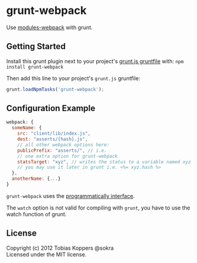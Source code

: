 # grunt-webpack

Use [modules-webpack](https://github.com/sokra/modules-webpack/) with grunt.

## Getting Started
Install this grunt plugin next to your project's [grunt.js gruntfile](https://github.com/cowboy/grunt/blob/master/docs/getting_started.md) with: `npm install grunt-webpack`

Then add this line to your project's `grunt.js` gruntfile:

```javascript
grunt.loadNpmTasks('grunt-webpack');
```

## Configuration Example

``` javascript
webpack: {
  someName: {
    src: "client/lib/index.js",
    dest: "asserts/[hash].js",
    // all other webpack options here:
    publicPrefix: "asserts/", // i.e.
    // one extra option for grunt-webpack
    statsTarget: "xyz", // writes the status to a variable named xyz
    // you may use it later in grunt i.e. <%= xyz.hash %>
  },
  anotherName: {...}
}
```

`grunt-webpack` uses the [programmatically interface](https://github.com/sokra/modules-webpack#programmatically-usage).

The `watch` option is not valid for compiling with `grunt`, you have to use the watch function of grunt.

## License
Copyright (c) 2012 Tobias Koppers @sokra  
Licensed under the MIT license.
